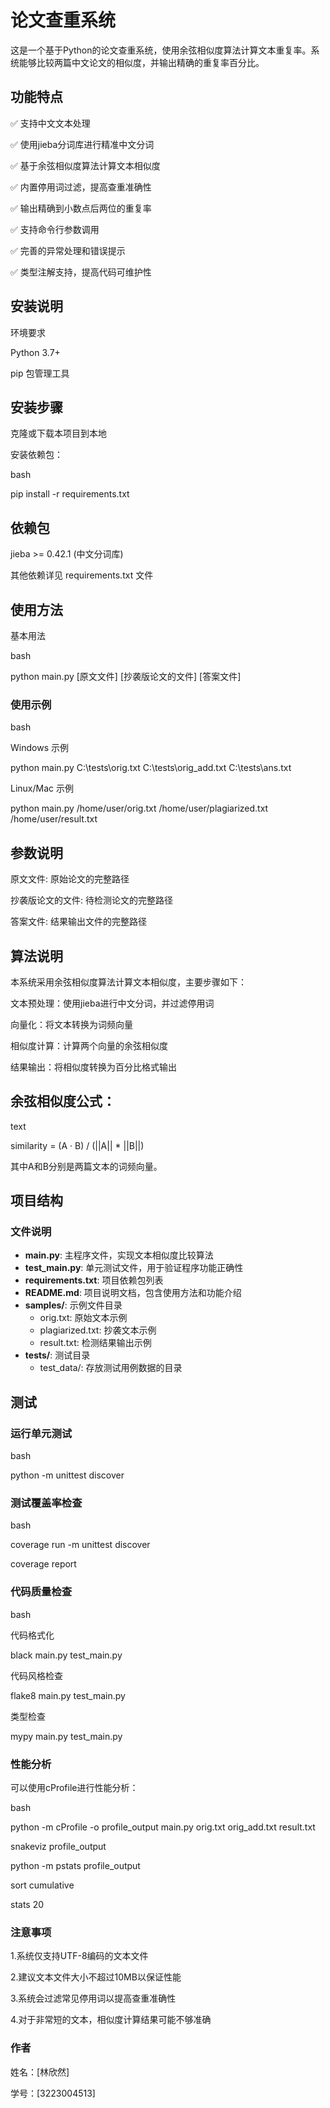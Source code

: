 # 论文查重系统

这是一个基于Python的论文查重系统，使用余弦相似度算法计算文本重复率。系统能够比较两篇中文论文的相似度，并输出精确的重复率百分比。

## 功能特点
✅ 支持中文文本处理

✅ 使用jieba分词库进行精准中文分词

✅ 基于余弦相似度算法计算文本相似度

✅ 内置停用词过滤，提高查重准确性

✅ 输出精确到小数点后两位的重复率

✅ 支持命令行参数调用

✅ 完善的异常处理和错误提示

✅ 类型注解支持，提高代码可维护性

## 安装说明

环境要求

Python 3.7+

pip 包管理工具

## 安装步骤

克隆或下载本项目到本地

安装依赖包：

bash

pip install -r requirements.txt

## 依赖包
jieba >= 0.42.1 (中文分词库)

其他依赖详见 requirements.txt 文件

## 使用方法
基本用法

bash

python main.py [原文文件] [抄袭版论文的文件] [答案文件]

### 使用示例

bash

 Windows 示例

python main.py C:\tests\orig.txt C:\tests\orig_add.txt C:\tests\ans.txt

 Linux/Mac 示例

python main.py /home/user/orig.txt /home/user/plagiarized.txt /home/user/result.txt

## 参数说明

原文文件: 原始论文的完整路径

抄袭版论文的文件: 待检测论文的完整路径

答案文件: 结果输出文件的完整路径

## 算法说明
本系统采用余弦相似度算法计算文本相似度，主要步骤如下：

文本预处理：使用jieba进行中文分词，并过滤停用词

向量化：将文本转换为词频向量

相似度计算：计算两个向量的余弦相似度

结果输出：将相似度转换为百分比格式输出

## 余弦相似度公式：
text

similarity = (A · B) / (||A|| * ||B||)

其中A和B分别是两篇文本的词频向量。

## 项目结构

### 文件说明
- **main.py**: 主程序文件，实现文本相似度比较算法
- **test_main.py**: 单元测试文件，用于验证程序功能正确性
- **requirements.txt**: 项目依赖包列表
- **README.md**: 项目说明文档，包含使用方法和功能介绍
- **samples/**: 示例文件目录
  - orig.txt: 原始文本示例
  - plagiarized.txt: 抄袭文本示例
  - result.txt: 检测结果输出示例
- **tests/**: 测试目录
  - test_data/: 存放测试用例数据的目录

## 测试

### 运行单元测试

bash

python -m unittest discover

### 测试覆盖率检查
bash

coverage run -m unittest discover

coverage report

### 代码质量检查

bash

代码格式化

black main.py test_main.py

代码风格检查

flake8 main.py test_main.py

类型检查

mypy main.py test_main.py

### 性能分析

可以使用cProfile进行性能分析：

bash

python -m cProfile -o profile_output main.py orig.txt orig_add.txt result.txt

snakeviz profile_output

python -m pstats profile_output

sort cumulative  

stats 20

### 注意事项

1.系统仅支持UTF-8编码的文本文件

2.建议文本文件大小不超过10MB以保证性能

3.系统会过滤常见停用词以提高查重准确性

4.对于非常短的文本，相似度计算结果可能不够准确

### 作者
姓名：[林欣然]

学号：[3223004513]
